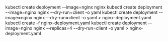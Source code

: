 kubectl create deployment --image=nginx nginx
kubectl create deployment --image=nginx nginx --dry-run=client -o yaml
kubectl create deployment --image=nginx nginx --dry-run=client -o yaml > nginx-deployment.yaml
kubectl create -f nginx-deployment.yaml
kubectl create deployment --image=nginx nginx --replicas=4 --dry-run=client -o yaml > nginx-deployment.yaml
